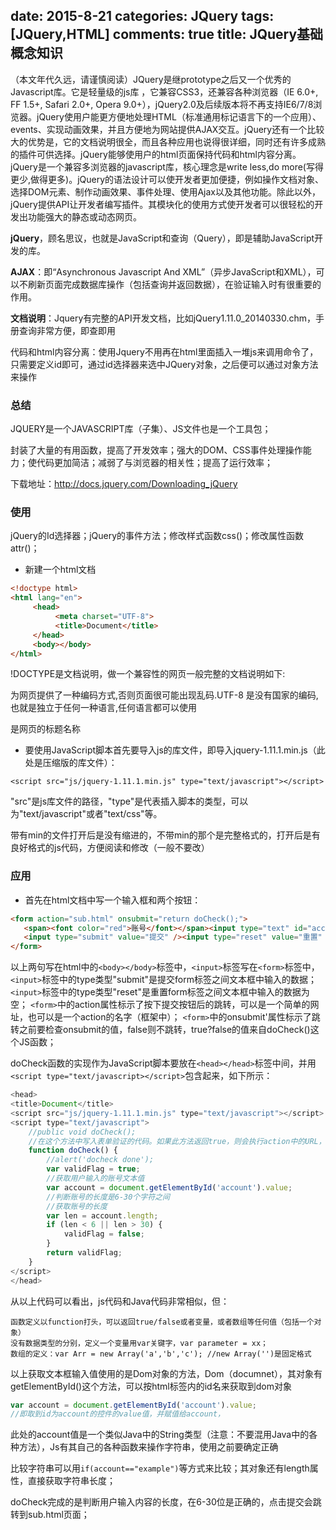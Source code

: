 ﻿date: 2015-8-21 
categories: JQuery
tags: [JQuery,HTML]
comments: true
title: JQuery基础概念知识
---

（本文年代久远，请谨慎阅读）JQuery是继prototype之后又一个优秀的Javascript库。它是轻量级的js库 ，它兼容CSS3，还兼容各种浏览器（IE 6.0+, FF 1.5+, Safari 2.0+, Opera 9.0+），jQuery2.0及后续版本将不再支持IE6/7/8浏览器。jQuery使用户能更方便地处理HTML（标准通用标记语言下的一个应用）、events、实现动画效果，并且方便地为网站提供AJAX交互。jQuery还有一个比较大的优势是，它的文档说明很全，而且各种应用也说得很详细，同时还有许多成熟的插件可供选择。jQuery能够使用户的html页面保持代码和html内容分离。jQuery是一个兼容多浏览器的javascript库，核心理念是write less,do more(写得更少,做得更多)。jQuery的语法设计可以使开发者更加便捷，例如操作文档对象、选择DOM元素、制作动画效果、事件处理、使用Ajax以及其他功能。除此以外，jQuery提供API让开发者编写插件。其模块化的使用方式使开发者可以很轻松的开发出功能强大的静态或动态网页。

**jQuery**，顾名思议，也就是JavaScript和查询（Query），即是辅助JavaScript开发的库。

**AJAX**：即“Asynchronous Javascript And XML”（异步JavaScript和XML），可以不刷新页面完成数据库操作（包括查询并返回数据），在验证输入时有很重要的作用。

**文档说明**：Jquery有完整的API开发文档，比如jQuery1.11.0_20140330.chm，手册查询非常方便，即查即用

代码和html内容分离：使用Jquery不用再在html里面插入一堆js来调用命令了，只需要定义id即可，通过id选择器来选中JQuery对象，之后便可以通过对象方法来操作

### 总结

JQUERY是一个JAVASCRIPT库（子集）、JS文件也是一个工具包；

封装了大量的有用函数，提高了开发效率；强大的DOM、CSS事件处理操作能力；使代码更加简洁；减弱了与浏览器的相关性；提高了运行效率；

下载地址：http://docs.jquery.com/Downloading_jQuery

### 使用

jQuery的Id选择器；jQuery的事件方法；修改样式函数css()；修改属性函数attr()；

- 新建一个html文档

```html
<!doctype html>
<html lang="en">
     <head>
          <meta charset="UTF-8">
          <title>Document</title>
     </head>
     <body></body>
</html>
```
!DOCTYPE是文档说明，做一个兼容性的网页一般完整的文档说明如下:

<!DOCTYPE HTML PUBLIC "-//W3C//DTD HTML 4.01 Transitional//EN" "http://www.w3.org/TR/html4/loose.dtd">

<meta charset="UTF-8">为网页提供了一种编码方式,否则页面很可能出现乱码.UTF-8 是没有国家的编码,也就是独立于任何一种语言,任何语言都可以使用

<title>Document</title>是网页的标题名称


- 要使用JavaScript脚本首先要导入js的库文件，即导入jquery-1.11.1.min.js（此处是压缩版的库文件）：
```
<script src="js/jquery-1.11.1.min.js" type="text/javascript"></script>
```
"src"是js库文件的路径，"type"是代表插入脚本的类型，可以为"text/javascript"或者"text/css"等。

带有min的文件打开后是没有缩进的，不带min的那个是完整格式的，打开后是有良好格式的js代码，方便阅读和修改（一般不要改）

### 应用

- 首先在html文档中写一个输入框和两个按钮：
```html
<form action="sub.html" onsubmit="return doCheck();">
   <span><font color="red">账号</font></span><input type="text" id="account" /> 
   <input type="submit" value="提交" /><input type="reset" value="重置" />
</form>
```

以上两句写在html中的`<body></body>`标签中，`<input>`标签写在`<form>`标签中，
`<input>`标签中的type类型"submit"是提交form标签之间文本框中输入的数据；
`<input>`标签中的type类型"reset"是重置form标签之间文本框中输入的数据为空；
`<form>`中的action属性标示了按下提交按钮后的跳转，可以是一个简单的网址，也可以是一个action的名字（框架中）；
`<form>`中的onsubmit'属性标示了跳转之前要检查onsubmit的值，false则不跳转，true?false的值来自doCheck()这个JS函数；

doCheck函数的实现作为JavaScript脚本要放在`<head></head>`标签中间，并用`<script type="text/javascript></script>`包含起来，如下所示：

```javascript
<head>
<title>Document</title>
<script src="js/jquery-1.11.1.min.js" type="text/javascript"></script>
<script type="text/javascript">
    //public void doCheck();
    //在这个方法中写入表单验证的代码。如果此方法返回true，则会执行action中的URL，否则就不执行。
    function doCheck() {
        //alert('docheck done');
        var validFlag = true;
        //获取用户输入的账号文本值
        var account = document.getElementById('account').value;
        //判断账号的长度是6-30个字符之间
        //获取账号的长度
        var len = account.length;
        if (len < 6 || len > 30) {
            validFlag = false;
        }
        return validFlag; 
    }
</script>
</head>
```

从以上代码可以看出，js代码和Java代码非常相似，但：

    函数定义以function打头，可以返回true/false或者变量，或者数组等任何值（包括一个对象）
    没有数据类型的分别，定义一个变量用var关键字，var parameter = xx；
    数组的定义：var Arr = new Array('a','b','c'); //new Array('')是固定格式



以上获取文本框输入值使用的是Dom对象的方法，Dom（documnet），其对象有getElementById()这个方法，可以按html标签内的id名来获取到dom对象

```javascript
var account = document.getElementById('account').value;
//即取到id为account的控件的value值，并赋值给account，
```

此处的account值是一个类似Java中的String类型（注意：不要混用Java中的各种方法），Js有其自己的各种函数来操作字符串，使用之前要确定正确

比较字符串可以用`if(account=="example")`等方式来比较；其对象还有length属性，直接获取字符串长度；


doCheck完成的是判断用户输入内容的长度，在6-30位是正确的，点击提交会跳转到sub.html页面；

